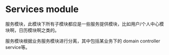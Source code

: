 # Services module

服务模块，此模块下所有子模块都应是一些服务提供模块，比如用户/个人中心模块啊，日历模块啊之类的。

服务模块根据业务服务模块进行分离，其中包括某业务下的 domain controller service等。